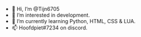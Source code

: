 - 👋 Hi, I’m @Tijn6705
- 👀 I’m interested in development.
- 🌱 I’m currently learning Python, HTML, CSS & LUA.
- 📫 Hoofdpiet#7234 on discord.

<!---
Tijn6705/Tijn6705 is a ✨ special ✨ repository because its `README.md` (this file) appears on your GitHub profile.
You can click the Preview link to take a look at your changes.
--->
